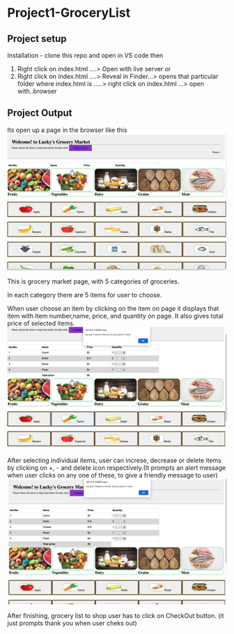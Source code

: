 # Project1-GroceryList

## Project setup
Installation - clone this repo and open in VS code then 
1. Right click on index.html ....> Open with live server   or
2. Right click on index.html ....> Reveal in Finder...> opens that particular folder where index.html is .....> right click on index.html ...> open with..browser

## Project Output
Its open up a page in the browser like this
![](images/1.home.png)

This is grocery market page, with 5 categories of groceries.

In each category there are 5 items for user to choose.

When user choose an item by clicking on the item on page it displays that item with Item number,name, price, and quantity on page. It also gives total price of selected items. 
![](images/1.Items.png)

After selecting individual items, user can increse, decrease or delete items by clicking on +, - and delete icon respectively.(It prompts an alert message when user clicks on any one of these, to give a friendly message to user)
![](images/1.ItemsDisplay.png)


After finishing, grocery list to shop user has to click on CheckOut button. (it just prompts thank you when user cheks out)

